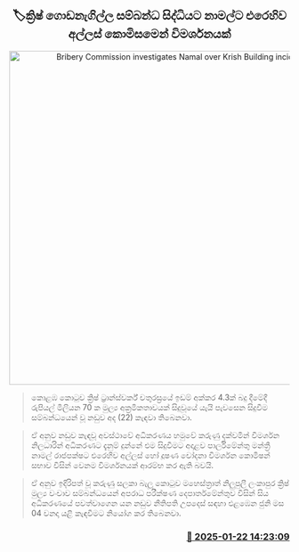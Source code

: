 <p align='center'><b><h2 align='center' title='Bribery Commission investigates Namal over Krish Building incident'>🏷ක්‍රිෂ් ගොඩනැගිල්ල සම්බන්ධ සිද්ධියට නාමල්ට එරෙහිව අල්ලස් කොමිසමෙන් විමර්ශනයක්</h2></b></p>
<p align='center'><img src='https://helakuru.sgp1.cdn.digitaloceanspaces.com/esana/images/lib/namal-rajapaksha-ff.jpg' width='600' alt='Bribery Commission investigates Namal over Krish Building incident'></p>

> කොළඹ කොටුව ක්‍රිෂ් ට්‍රාන්ස්වර්ක් චතුරස්‍රයේ ඉඩම් අක්කර 4.3ක් බදු දීමේදී රුපියල් මිලියන 70 ක මුල්‍ය අක්‍රමිකතාවයක් සිදුවූයේ යැයි පැවසෙන සිදුවීම සම්බන්ධයෙන් වූ නඩුව අද (22) කැඳවා තිබෙනවා.

> ඒ අනුව නඩුව කැඳවූ අවස්ථාවේ අධිකරණය හමුවේ කරුණු දක්වමින් විමර්ශන නිලධාරින් අධිකරණට දැනුම් දුන්නේ එම සිදුවීමට අදාළව පාර්ලිමේන්තු මන්ත්‍රී නාමල් රාජපක්ෂට එරෙහිව අල්ලස් හෝ දූෂණ චෝදනා විමර්ශන කොමිෂන් සභාව විසින් වෙනම විමර්ශනයක් ආරම්භ කර ඇති බවයි.

> ඒ අනුව ඉදිරිපත් වූ කරුණු සලකා බැලූ කොටුව මහෙස්ත්‍රාත් නිලුපුලී ලංකාපුර ක්‍රිෂ් මුල්‍ය වංචාව සම්බන්ධයෙන් අපරාධ පරීක්ෂණ දෙපාර්තමේන්තුව විසින් සිය අධිකරණයේ පවත්වාගෙන යන නඩුව නීතිපති උපදෙස් සඳහා එළඹෙන ජුනි මස 04 වනදා යළි කැඳවීමට නියෝග කර තිබෙනවා.



<h3 align='right'><a href='https://www.helakuru.lk/esana/p/106796/'>📅 2025-01-22 14:23:09</a></h3>
